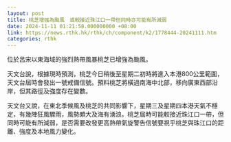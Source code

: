```yaml
---
layout: post
title: 桃芝增強為颱風　或較接近珠江口一帶但同時亦可能有所減弱
date: 2024-11-11 01:21:58.000000000 +08:00
link: https://news.rthk.hk/rthk/ch/component/k2/1778444-20241111.htm
categories: rthk
---
```


位於呂宋以東海域的強烈熱帶風暴桃芝已增強為颱風。

天文台說，根據現時預測，桃芝今日稍後至星期二初時將進入本港800公里範圍，天文台屆時會發出一號戒備信號。預料桃芝將橫過南海中北部，移向廣東西部沿岸，但其路徑及強度存在變數。

天文台又說，在東北季候風及桃芝的共同影響下，星期三及星期四本港天氣不穩定，有幾陣狂風驟雨，風勢頗大及海有湧浪。桃芝屆時可能較接近珠江口一帶，但同時可能有所減弱，是否需要改發更高熱帶氣旋警告信號要視乎桃芝與珠江口的距離、強度及本地風力變化。
